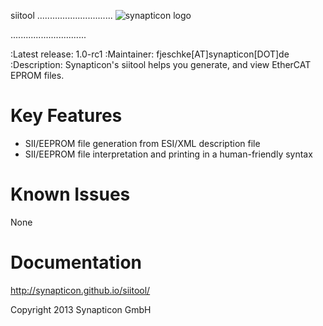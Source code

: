 siitool
..............................
![synapticon logo](http://forum.synapticon.com/Themes/MinimalistAndEffective_by_SMFSimple/images/logo.png)

..............................

:Latest release: 1.0-rc1
:Maintainer: fjeschke[AT]synapticon[DOT]de
:Description: Synapticon's siitool helps you generate, and view EtherCAT EPROM files.

Key Features
============

   * SII/EEPROM file generation from ESI/XML description file
   * SII/EEPROM file interpretation and printing in a human-friendly syntax

Known Issues
============

   None

Documentation
============

http://synapticon.github.io/siitool/


Copyright 2013 Synapticon GmbH

